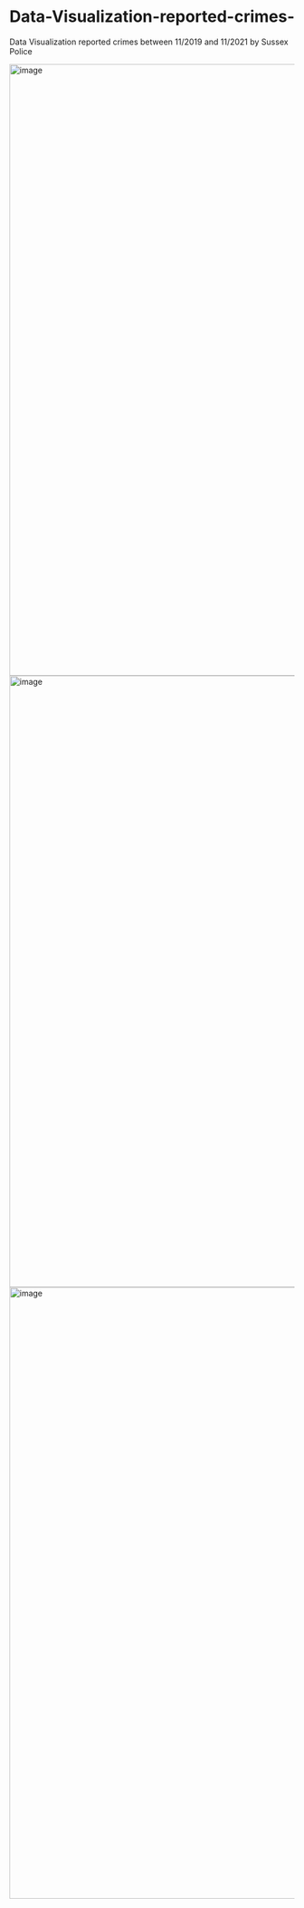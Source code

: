 # Data-Visualization-reported-crimes-
Data Visualization reported crimes between 11/2019 and 11/2021 by Sussex Police


<img width="1080" alt="image" src="https://user-images.githubusercontent.com/88273002/149556651-48d74e6f-8c8f-4d85-824b-33c6f6dc197a.png">

<img width="1080" alt="image" src="https://user-images.githubusercontent.com/88273002/149556732-0c0ccc04-9198-42ed-8a16-15443dc177ea.png">
<img width="1080" alt="image" src="https://user-images.githubusercontent.com/88273002/149556770-203b49ab-4900-4453-b57a-0ab020f3f47d.png">

